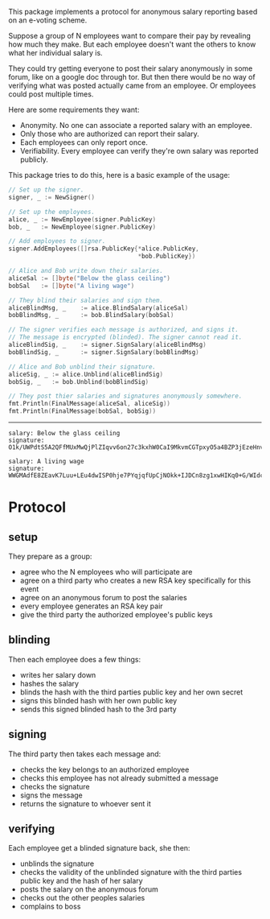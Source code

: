 This package implements a protocol for anonymous salary reporting based on an
e-voting scheme.

Suppose a group of N employees want to compare their pay by revealing how much
they make. But each employee doesn't want the others to know what her
individual salary is.

They could try getting everyone to post their salary anonymously in some forum,
like on a google doc through tor. But then there would be no way of verifying
what was posted  actually came from an employee. Or employees could post multiple
times.

Here are some requirements they want:
* Anonymity. No one can associate a reported salary with an employee.
* Only those who are authorized can report their salary.
* Each employees can only report once.
* Verifiability. Every employee can verify they're own salary was reported publicly.

This package tries to do this, here is a basic example of the usage:

```go
// Set up the signer.
signer, _ := NewSigner()

// Set up the employees.
alice, _ := NewEmployee(signer.PublicKey)
bob, _   := NewEmployee(signer.PublicKey)

// Add employees to signer.
signer.AddEmployees([]rsa.PublicKey{*alice.PublicKey,
                                    *bob.PublicKey})

// Alice and Bob write down their salaries.
aliceSal := []byte("Below the glass ceiling")
bobSal   := []byte("A living wage")

// They blind their salaries and sign them.
aliceBlindMsg, _	:= alice.BlindSalary(aliceSal)
bobBlindMsg, _		:= bob.BlindSalary(bobSal)

// The signer verifies each message is authorized, and signs it.
// The message is encrypted (blinded). The signer cannot read it.
aliceBlindSig, _	:= signer.SignSalary(aliceBlindMsg)
bobBlindSig, _		:= signer.SignSalary(bobBlindMsg)

// Alice and Bob unblind their signature.
aliceSig, _	:= alice.Unblind(aliceBlindSig)
bobSig, _   := bob.Unblind(bobBlindSig)

// They post thier salaries and signatures anonymously somewhere.
fmt.Println(FinalMessage(aliceSal, aliceSig))
fmt.Println(FinalMessage(bobSal, bobSig))
```

<hr>

```
salary: Below the glass ceiling
signature: O1k/UWPdtS5A2QFfMUxMwQjPlZIqvv6on27c3kxhW0CaI9MkvmCGTpxyO5a4BZP3jEzeHnvRswEAIGVMNmYZRgUg5suinE1UmPJoOma+92WICJAps50/nRzV6QjoU87zjPN8pNVohxO3zRNnkpRoH0OzDdS+BzjkmZ/GZy5/gXB6VZ9GY4Pn6JeorVG/0OpkHwVaP0PNzpWZ6hheuMpUhAywE9pXQY9F+mF1BmZJg5MOMwTgZ7rAKxnkUjg+3K4SMZ0iZ7lG5EiQOXdXAm+ra3F2Q1WlPtanVKKpPJ6ZsXSSW7s3TkOACa0lhDD5vrRnOGFinuz5QijUMEZ1E7sv2w==

salary: A living wage
signature: WWGMAdfE8ZEavK7Luu+LEu4dwISP0hje7PYqjqfUpCjNOkk+IJDCn8zg1xwHIKq0+G/WIdc5HQ94OSHNO9ARDsZOt3+93SHV0cKUqwnPP3rFsWetqOFr2yUNzD3jHC0iWH85ahROOXJnAGG8eP6AuI2NwduNSpnecJVTISe2maB2DfMeBL9Ja8zG8DJgWzbcYfJ46VbeuRFpbDGL8HuTbDsqf+pfzWieJQVJ1sNCsk8kOmdeSduPNRRxVylKYg8akil8OXbQghG9S0u4J1w/qruFiXprgLCowOXhJWcQWMu43jztSQFOjAb1so2wT/DTymGY6FCQt58w/NDXizbESg==
```

# Protocol

## setup
They prepare as a group:
* agree who the N employees who will participate are
* agree on a third party who creates a new RSA key specifically for this event
* agree on an anonymous forum to post the salaries
* every employee generates an RSA key pair
* give the third party the authorized employee's public keys

## blinding
Then each employee does a few things:
* writes her salary down
* hashes the salary
* blinds the hash with the third parties public key and her own secret
* signs this blinded hash with her own public key
* sends this signed blinded hash to the 3rd party 

## signing
The third party then takes each message and:
* checks the key belongs to an authorized employee
* checks this employee has not already submitted a message
* checks the signature
* signs the message
* returns the signature to whoever sent it

## verifying
Each employee get a blinded signature back, she then:
* unblinds the signature
* checks the validity of the unblinded signature with the third parties public key and the hash of her salary
* posts the salary on the anonymous forum
* checks out the other peoples salaries
* complains to boss
